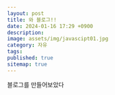 ```yaml
---
layout: post
title: 와 블로그!!
date: 2024-01-16 17:29 +0900
description: 
image: assets/img/javascipt01.jpg
category: 자유
tags: 
published: true
sitemap: true
---
```


블로그를 만들어보았다
